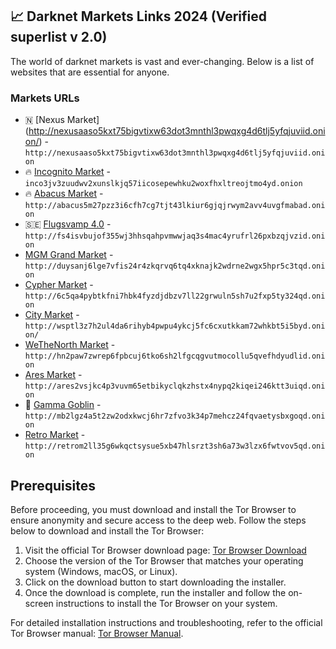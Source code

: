 ## 📈 Darknet Markets Links 2024 (Verified superlist v 2.0)

The world of darknet markets is vast and ever-changing. Below is a list of websites that are essential for anyone.

### Markets URLs

- 🇳 [Nexus Market] (http://nexusaaso5kxt75bigvtixw63dot3mnthl3pwqxg4d6tlj5yfqjuviid.onion/) - `http://nexusaaso5kxt75bigvtixw63dot3mnthl3pwqxg4d6tlj5yfqjuviid.onion`
- 🔥 [Incognito Market](http://incognirftkvasqxfh2iess6cr5a243y72z3vbz75nvj2fx62a5ukpad.onion) - `inco3jv3zuudwv2xunslkjq57iicosepewhku2woxfhxltreojtmo4yd.onion`  
- 🔥 [Abacus Market](http://abacus5m27pzz3i6cfh7cg7tjt43lkiur6gjqjrwym2avv4uvgfmabad.onion) - `http://abacus5m27pzz3i6cfh7cg7tjt43lkiur6gjqjrwym2avv4uvgfmabad.onion`
- 🇸🇪 [Flugsvamp 4.0](http://fs4isvbujof355wj3hhsqahpvmwwjaq3s4mac4yrufrl26pxbzqjvzid.onion) - `http://fs4isvbujof355wj3hhsqahpvmwwjaq3s4mac4yrufrl26pxbzqjvzid.onion`
- [MGM Grand Market](http://duysanj6lge7vfis24r4zkqrvq6tq4xknajk2wdrne2wgx5hpr5c3tqd.onion) - `http://duysanj6lge7vfis24r4zkqrvq6tq4xknajk2wdrne2wgx5hpr5c3tqd.onion`
- [Cypher Market](http://6c5qa4pybtkfni7hbk4fyzdjdbzv7ll22grwuln5sh7u2fxp5ty324qd.onion) - `http://6c5qa4pybtkfni7hbk4fyzdjdbzv7ll22grwuln5sh7u2fxp5ty324qd.onion`
- [City Market](http://wsptl3z7h2ul4da6rihyb4pwpu4ykcj5fc6cxutkkam72whkbt5i5byd.onion) - `http://wsptl3z7h2ul4da6rihyb4pwpu4ykcj5fc6cxutkkam72whkbt5i5byd.onion/`
- [WeTheNorth Market](http://hn2paw7zwrep6fpbcuj6tko6sh2lfgcqgvutmocollu5qvefhdyudlid.onion) - `http://hn2paw7zwrep6fpbcuj6tko6sh2lfgcqgvutmocollu5qvefhdyudlid.onion`
- [Ares Market](http://ares2vsjkc4p3vuvm65etbikyclqkzhstx4nypq2kiqei246ktt3uiqd.onion) - `http://ares2vsjkc4p3vuvm65etbikyclqkzhstx4nypq2kiqei246ktt3uiqd.onion`
- 💠 [Gamma Goblin](http://mb2lgz4a5t2zw2odxkwcj6hr7zfvo3k34p7mehcz24fqvaetysbxgoqd.onion) - `http://mb2lgz4a5t2zw2odxkwcj6hr7zfvo3k34p7mehcz24fqvaetysbxgoqd.onion`
- [Retro Market](http://retrom2ll35g6wkqctsysue5xb47hlsrzt3sh6a73w3lzx6fwtvov5qd.onion) - `http://retrom2ll35g6wkqctsysue5xb47hlsrzt3sh6a73w3lzx6fwtvov5qd.onion`

## Prerequisites

Before proceeding, you must download and install the Tor Browser to ensure anonymity and secure access to the deep web. Follow the steps below to download and install the Tor Browser:

1. Visit the official Tor Browser download page: [Tor Browser Download](https://www.torproject.org/download/)
2. Choose the version of the Tor Browser that matches your operating system (Windows, macOS, or Linux).
3. Click on the download button to start downloading the installer.
4. Once the download is complete, run the installer and follow the on-screen instructions to install the Tor Browser on your system.

For detailed installation instructions and troubleshooting, refer to the official Tor Browser manual: [Tor Browser Manual](https://tb-manual.torproject.org/).
